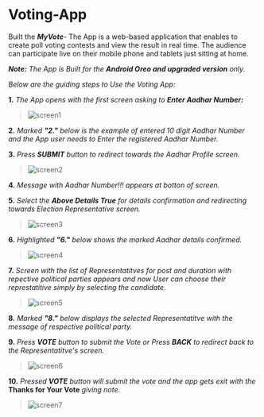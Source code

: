 # Voting-App
Built the **_MyVote_**-
The App is a web-based application that enables to create poll voting contests and view the result in real time. The audience can participate live on their mobile phone and tablets just sitting at home.

**_Note:_** _The App is Built for the **Android Oreo and upgraded version** only._

_Below are the guiding steps to Use the Voting App:_

**1.** _The App opens with the first screen asking to **Enter Aadhar Number:**_
>![screen1](https://user-images.githubusercontent.com/42859568/44961093-d90f2080-af28-11e8-9fe7-42d8909e853e.jpg)


**2.** _Marked **"2."** below is the example of entered 10 digit Aadhar Number and the App user needs to Enter the registered Aadhar Number._

**3.** _Press **SUBMIT** button to redirect towards the Aadhar Profile screen._
>![screen2](https://user-images.githubusercontent.com/42859568/44961094-dad8e400-af28-11e8-8a13-053140cb53c1.jpg)

**4.** _Message with Aadhar Number!!! appears at botton of screen._

**5.** _Select the **Above Details True** for details confirmation and redirecting towards Election Representative screen._
>![screen3](https://user-images.githubusercontent.com/42859568/44961097-e6c4a600-af28-11e8-8ea3-891dd448d08f.jpg)


**6.** _Highlighted **"6."** below shows the marked Aadhar details confirmed._
>![screen4](https://user-images.githubusercontent.com/42859568/44961101-f93edf80-af28-11e8-8228-be396a3973b5.jpg)


**7.** _Screen with the list of Representatitves for post and duration with repective political parties appears and now User can choose their represtatitive simply by selecting the candidate._
>![screen5](https://user-images.githubusercontent.com/42859568/44961103-ffcd5700-af28-11e8-8de5-3c8038e18998.jpg)


**8.** _Marked **"8."** below displays the selected Representatitve with the message of respective political party._

**9.** _Press **VOTE** button to submit the Vote or Press **BACK** to redirect back to the Representatitve's screen._
>![screen6](https://user-images.githubusercontent.com/42859568/44961105-02c84780-af29-11e8-8eea-d23cdacded3a.jpg)


**10.** _Pressed **VOTE** button will submit the vote and the app gets exit with the_ **Thanks for Your Vote** _giving note._
>![screen7](https://user-images.githubusercontent.com/42859568/44961108-09ef5580-af29-11e8-9e83-6bc5948b0519.jpg)
